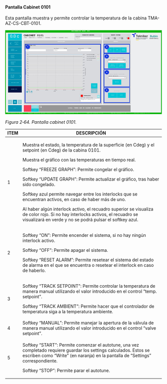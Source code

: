 #### Pantalla Cabinet 0101

Esta pantalla muestra y permite controlar la temperatura de la cabina TMA-AZ-CS-CBT-0101.

![](../Resources/media/image80.png)

*Figura 2‑64. Pantalla cabinet 0101.*

<table>
<colgroup>
<col style="width: 13<col style="width: 86</colgroup>
<thead>
<tr class="header">
<th>ITEM</th>
<th>DESCRIPCIÓN</th>
</tr>
</thead>
<tbody>
<tr class="odd">
<td>1</td>
<td><p>Muestra el estado, la temperatura de la superficie (en Cdeg) y el setpoint (en Cdeg) de la cabina 0101.</p>
<p>Muestra el gráfico con las temperaturas en tiempo real.</p>
<p>Softkey “FREEZE GRAPH”: Permite congelar el gráfico.</p>
<p>Softkey “UPDATE GRAPH”: Permite actualizar el gráfico, tras haber sido congelado.</p>
<p>Softkey azul permite navegar entre los interlocks que se encuentran activos, en caso de haber más de uno.</p>
<p>Al haber algún interlock activo, el recuadro superior se visualiza de color rojo. Si no hay interlocks activos, el
recuadro se visualizará en verde y no se podrá pulsar el softkey azul.</p></td>
</tr>
<tr class="even">
<td>2</td>
<td><p>Softkey “ON”: Permite encender el sistema, si no hay ningún interlock activo.</p>
<p>Softkey “OFF”: Permite apagar el sistema.</p>
<p>Softkey “RESET ALARM”: Permite resetear el sistema del estado de alarma en el que se encuentra o resetear el
interlock en caso de haberlo.</p></td>
</tr>
<tr class="odd">
<td>3</td>
<td><p>Softkey “TRACK SETPOINT”: Permite controlar la temperatura de manera manual utilizando el valor introducido en el
control “temp. setpoint”.</p>
<p>Softkey “TRACK AMBIENT”: Permite hacer que el controlador de temperatura siga a la temperatura ambiente.</p></td>
</tr>
<tr class="even">
<td>4</td>
<td>Softkey “MANUAL”: Permite manejar la apertura de la válvula de manera manual utilizando el valor introducido en el
control “valve setpoint”.</td>
</tr>
<tr class="odd">
<td>5</td>
<td><p>Softkey “START”: Permite comenzar el autotune, una vez completado requiere guardar los settings calculados. Estos
se escriben como “Write” (en naranja) en la pantalla de “Settings” correspondiente.</p>
<p>Softkey “STOP”: Permite parar el autotune.</p></td>
</tr>
</tbody>
</table>
